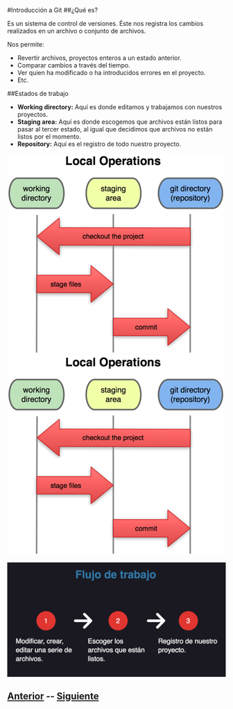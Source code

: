 #Introducción a Git
##¿Qué es?

Es un sistema de control de versiones. Éste nos registra los cambios realizados en un archivo o conjunto de archivos.

Nos permite:

* Revertir archivos, proyectos enteros a un estado anterior.
* Comparar cambios a través del tiempo.
* Ver quien ha modificado o ha introducidos errores en el proyecto.
* Etc.

##Estados de trabajo

* **Working directory:** Aquí es donde editamos y trabajamos con nuestros proyectos.
* **Staging area:** Aquí es donde escogemos que archivos están listos para pasar al tercer estado, al igual que decidimos que archivos no están listos por el momento.
* **Repository:** Aquí es el registro de todo nuestro proyecto.
 
![Estados de trabajo](Talleres/Git/Images/States.png)
![Estados de trabajo](Images/States.png)

![Workflow](Talleres/Git/Images/Workflow.png)

## [Anterior](Talleres/Git/Page1.md)  --  [Siguiente](Talleres/Git/Page3.md)